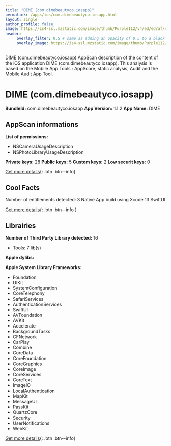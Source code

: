 ```yaml
---
title: "DIME (com.dimebeautyco.iosapp)"
permalink: /apps/ios/com.dimebeautyco.iosapp.html
layout: single
author_profile: false
image: https://is4-ssl.mzstatic.com/image/thumb/Purple112/v4/ed/ed/af/ededaf94-cdd7-3096-c95a-c746eb99c507/AppIcon-0-1x_U007emarketing-0-5-0-85-220.png/512x512bb.jpg
header: 
     overlay_filter: 0.5 # same as adding an opacity of 0.5 to a black background
     overlay_image: https://is4-ssl.mzstatic.com/image/thumb/Purple112/v4/ed/ed/af/ededaf94-cdd7-3096-c95a-c746eb99c507/AppIcon-0-1x_U007emarketing-0-5-0-85-220.png/512x512bb.jpg
---
```

DIME (com.dimebeautyco.iosapp) AppScan description of the content of the iOS application DIME (com.dimebeautyco.iosapp). This analysis is based on the Mobile App Tools : AppScore, static analysis, Audit and the Mobile Audit App Tool.

# DIME (com.dimebeautyco.iosapp)

**BundleId:** com.dimebeautyco.iosapp
**App Version:** 1.1.2
**App Name:** DIME


## AppScan informations 

**List of permissions:** 
- NSCameraUsageDescription
- NSPhotoLibraryUsageDescription
  
  
**Private keys:** 28
**Public keys:** 5
**Custom keys:** 2
**Low securit keys:** 0
  
[Get more details](/pricing.html){: .btn .btn--info}

## Cool Facts

Number of entitlements detected: 3
Native App
build using Xcode 13
SwiftUI
  
[Get more details](/pricing.html){: .btn .btn--info }

## Librairies 
**Number of Third Party Library detected:** 16
- Tools: 7 lib(s)


**Apple dylibs:**


**Apple System Library Frameworks:**
- Foundation
- UIKit
- SystemConfiguration
- CoreTelephony
- SafariServices
- AuthenticationServices
- SwiftUI
- AVFoundation
- AVKit
- Accelerate
- BackgroundTasks
- CFNetwork
- CarPlay
- Combine
- CoreData
- CoreFoundation
- CoreGraphics
- CoreImage
- CoreServices
- CoreText
- ImageIO
- LocalAuthentication
- MapKit
- MessageUI
- PassKit
- QuartzCore
- Security
- UserNotifications
- WebKit


  
[Get more details](/pricing.html){: .btn .btn--info}

